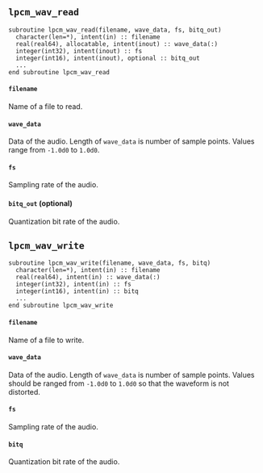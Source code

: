 ## `lpcm_wav_read`
```Fortran
subroutine lpcm_wav_read(filename, wave_data, fs, bitq_out)
  character(len=*), intent(in) :: filename
  real(real64), allocatable, intent(inout) :: wave_data(:)
  integer(int32), intent(inout) :: fs
  integer(int16), intent(inout), optional :: bitq_out
  ...
end subroutine lpcm_wav_read
```
#### `filename`
Name of a file to read.
#### `wave_data`
Data of the audio.
Length of `wave_data` is number of sample points.
Values range from `-1.0d0` to `1.0d0`.
#### `fs`
Sampling rate of the audio.
#### `bitq_out` (optional)
Quantization bit rate of the audio.

## `lpcm_wav_write`
```Fortran
subroutine lpcm_wav_write(filename, wave_data, fs, bitq)
  character(len=*), intent(in) :: filename
  real(real64), intent(in) :: wave_data(:)
  integer(int32), intent(in) :: fs
  integer(int16), intent(in) :: bitq
  ...
end subroutine lpcm_wav_write
```
#### `filename`
Name of a file to write.
#### `wave_data`
Data of the audio.
Length of `wave_data` is number of sample points.
Values should be ranged from `-1.0d0` to `1.0d0` so that the waveform is not distorted.
#### `fs`
Sampling rate of the audio.
#### `bitq`
Quantization bit rate of the audio.
